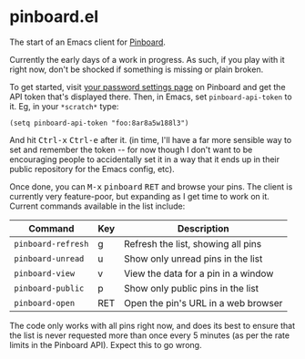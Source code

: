# pinboard.el

The start of an Emacs client for [Pinboard](https://pinboard.in/).

Currently the early days of a work in progress. As such, if you play with it
right now, don't be shocked if something is missing or plain broken.

To get started, visit [your password settings
page](https://pinboard.in/settings/password) on Pinboard and get the API
token that's displayed there. Then, in Emacs, set `pinboard-api-token` to
it. Eg, in your `*scratch*` type:

```elisp
(setq pinboard-api-token "foo:8ar8a5w188l3")
```

And hit <kbd>Ctrl-x</kbd> <kbd>Ctrl-e</kbd> after it. (in time, I'll have a
far more sensible way to set and remember the token -- for now though I
don't want to be encouraging people to accidentally set it in a way that it
ends up in their public repository for the Emacs config, etc).

Once done, you can <kbd>M-x</kbd> <kbd>pinboard</kbd> <kbd>RET</kbd> and
browse your pins. The client is currently very feature-poor, but expanding
as I get time to work on it. Current commands available in the list include:

| Command            | Key | Description                         |
|--------------------|-----|-------------------------------------|
| `pinboard-refresh` | g   | Refresh the list, showing all pins  |
| `pinboard-unread`  | u   | Show only unread pins in the list   |
| `pinboard-view`    | v   | View the data for a pin in a window |
| `pinboard-public`  | p   | Show only public pins in the list   |
| `pinboard-open`    | RET | Open the pin's URL in a web browser |

The code only works with all pins right now, and does its best to ensure
that the list is never requested more than once every 5 minutes (as per the
rate limits in the Pinboard API). Expect this to go wrong.

[//]: # (README.md ends here)
